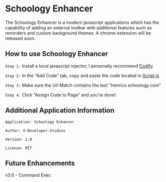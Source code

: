# Schoology Enhancer

The Schoology Enhancer is a modern javascript applications which has the capability of adding an external toolbar with additional features such as reminders and custom background themes. A chrome extension will be released soon. 

## How to use Schoology Enhancer 

```Step 1:``` Install a local javascript injector, I personally recommend [Codify](https://chrome.google.com/webstore/detail/codify-the-code-adder/fdhkolbghmfidicmkaidnhpjcoeafojl?hl=en-GB)

```Step 2:``` In the "Add Code" tab, copy and paste the code located in [Script.js](https://github.com/X-Developer-Studios/Schoology-Enhancer/blob/main/script.js)

```Step 3:``` Make sure the Url Match contains the text "henrico.schoology.com"

```Step 4:``` Click "Assign Code to Page" and you're done!

## Additional Application Information

```Application: Schoology Enhancer```

```Author: X-Developer-Studios```

```Version: 2.0```

```License: MIT```

## Future Enhancements

v3.0 - Command Exec



